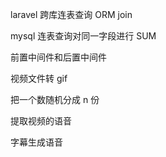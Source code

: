 laravel 跨库连表查询 ORM join

mysql 连表查询对同一字段进行 SUM

前置中间件和后置中间件

视频文件转 gif

把一个数随机分成 n 份

提取视频的语音

字幕生成语音